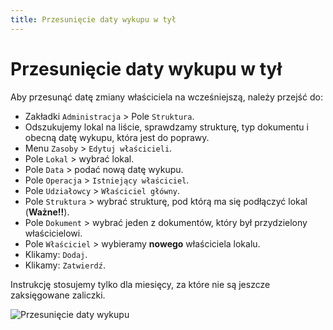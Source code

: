 ```yaml
---
title: Przesunięcie daty wykupu w tył
---
```


# Przesunięcie daty wykupu w tył

Aby przesunąć datę zmiany właściciela na wcześniejszą, należy przejść do:

- Zakładki `Administracja` > Pole `Struktura`.
- Odszukujemy lokal na liście, sprawdzamy strukturę, typ dokumentu i obecną datę wykupu, która jest do poprawy.
- Menu `Zasoby` > `Edytuj właścicieli`.
- Pole `Lokal` > wybrać lokal.
- Pole `Data` > podać nową datę wykupu.
- Pole `Operacja` > `Istniejący właściciel`.
- Pole `Udziałowcy` > `Właściciel główny`.
- Pole `Struktura` > wybrać strukturę, pod którą ma się podłączyć lokal (**Ważne!!**).
- Pole `Dokument` > wybrać jeden z dokumentów, który był przydzielony właścicielowi.
- Pole `Właściciel` > wybieramy **nowego** właściciela lokalu.
- Klikamy: `Dodaj`.
- Klikamy: `Zatwierdź`.

Instrukcję stosujemy tylko dla miesięcy, za które nie są jeszcze zaksięgowane zaliczki.

![Przesunięcie daty wykupu](przesunieciedatywykupu.gif)